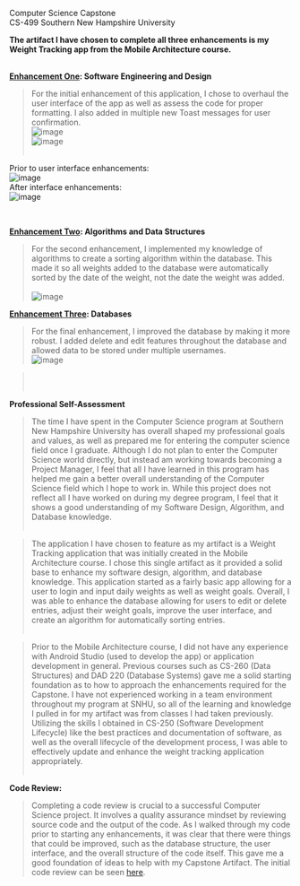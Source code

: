Computer Science Capstone<br>
CS-499 Southern New Hampshire University

<b> The artifact I have chosen to complete all three enhancements is my Weight Tracking app from the Mobile Architecture course. <br><br></b>

<b>[Enhancement One](https://github.com/adls1028/capstone/tree/main/Enhancements%20and%20Narratives/Enhancement%20One%20-%20Software%20Design): Software Engineering and Design</b><br>
> For the initial enhancement of this application, I chose to overhaul the user interface of the app as well as assess the code for proper formatting. I also added in multiple new Toast messages for user confirmation. <br>
![image](https://github.com/user-attachments/assets/5fd4721e-abc5-4755-abad-b823b8c6f8a7)<br>
![image](https://github.com/user-attachments/assets/e7e7a404-0feb-428f-87e2-67e65d2f70ac)<br><br>

Prior to user interface enhancements:<br>
![image](https://github.com/user-attachments/assets/cdd6a9b1-8a98-4eaa-ade9-f20e7fc07540)<br>
After interface enhancements:<br>
![image](https://github.com/user-attachments/assets/42a395b2-98e9-4f0c-8729-7c5503d456e4)


<br>

<b>[Enhancement Two](https://github.com/adls1028/capstone/tree/main/Enhancements%20and%20Narratives/Enhancement%20Two%20-%20Algorithms): Algorithms and Data Structures</b><br>
> For the second enhancement, I implemented my knowledge of algorithms to create a sorting algorithm within the database. This made it so all weights added to the database were automatically sorted by the date of the weight, not the date the weight was added. <br><br>
![image](https://github.com/user-attachments/assets/cea8aab1-a4e4-45d0-b768-e2ef56d41ef4)


<b>[Enhancement Three](https://github.com/adls1028/capstone/tree/main/Enhancements%20and%20Narratives/Enhancement%20Three%20-%20Databases): Databases</b><br>
> For the final enhancement, I improved the database by making it more robust. I added delete and edit features throughout the database and allowed data to be stored under multiple usernames.<br>![image](https://github.com/user-attachments/assets/94a67d50-c4d5-411b-8691-1b4a09d431e8)

> <br><br>


<b>Professional Self-Assessment</b><br>
> The time I have spent in the Computer Science program at Southern New Hampshire University has overall shaped my professional goals and values, as well as prepared me for entering the computer science field once I graduate. Although I do not plan to enter the Computer Science world directly, but instead am working towards becoming a Project Manager, I feel that all I have learned in this program has helped me gain a better overall understanding of the Computer Science field which I hope to work in. While this project does not reflect all I have worked on during my degree program, I feel that it shows a good understanding of my Software Design, Algorithm, and Database knowledge. <br><br>

> The application I have chosen to feature as my artifact is a Weight Tracking application that was initially created in the Mobile Architecture course. I chose this single artifact as it provided a solid base to enhance my software design, algorithm, and database knowledge. This application started as a fairly basic app allowing for a user to login and input daily weights as well as weight goals. Overall, I was able to enhance the database allowing for users to edit or delete entries, adjust their weight goals, improve the user interface, and create an algorithm for automatically sorting entries. <br><br>

> Prior to the Mobile Architecture course, I did not have any experience with Android Studio (used to develop the app) or application development in general. Previous courses such as CS-260 (Data Structures) and DAD 220 (Database Systems) gave me a solid starting foundation as to how to approach the enhancements required for the Capstone. I have not experienced working in a team environment throughout my program at SNHU, so all of the learning and knowledge I pulled in for my artifact was from classes I had taken previously. Utilizing the skills I obtained in CS-250 (Software Development Lifecycle) like the best practices and documentation of software, as well as the overall lifecycle of the development process, I was able to effectively update and enhance the weight tracking application appropriately.<br><br>

**Code Review:**
> Completing a code review is crucial to a successful Computer Science project. It involves a quality assurance mindset by reviewing source code and the output of the code. As I walked through my code prior to starting any enhancements, it was clear that there were things that could be improved, such as the database structure, the user interface, and the overall structure of the code itself. This gave me a good foundation of ideas to help with my Capstone Artifact. The initial code review can be seen [here](https://github.com/adls1028/capstone/blob/main/Initial%20Code%20review%20video.mp4).

